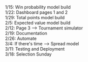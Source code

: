 1/15: Win probability model build <br>
1/22: Dashboard pages 1 and 2 <br>
1/29: Total points model build <br>
2/5: Expected value model build <br>
2/12: Page 3 --> Tournament simulator <br>
2/19: Documentation <br>
2/26: Automate <br>
3/4: If there's time --> Spread model <br>
3/11: Testing and Deployment <br>
3/18: Selection Sunday
